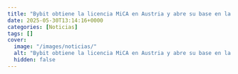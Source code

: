 ```yaml
---
title: "Bybit obtiene la licencia MiCA en Austria y abre su base en la Unión Europea en Viena"
date: 2025-05-30T13:14:16+0000
categories: [Noticias]
tags: []
cover:
  image: "/images/noticias/"
  alt: "Bybit obtiene la licencia MiCA en Austria y abre su base en la Unión Europea en Viena"
  hidden: false
---
```



